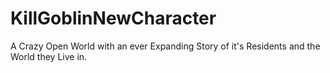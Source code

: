 # KillGoblinNewCharacter
A Crazy Open World with an ever Expanding Story of it's Residents and the World they Live in.

